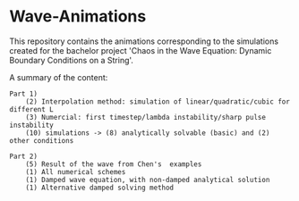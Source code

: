 # Wave-Animations

This repository contains the animations corresponding to the simulations created for the bachelor project 'Chaos in the Wave Equation: Dynamic Boundary Conditions on a String'. 

A summary of the content:

	Part 1)
		(2) Interpolation method: simulation of linear/quadratic/cubic for different L
		(3) Numercial: first timestep/lambda instability/sharp pulse instability 
		(10) simulations -> (8) analytically solvable (basic) and (2) other conditions
  
	Part 2)
		(5) Result of the wave from Chen's  examples
		(1) All numerical schemes
		(1) Damped wave equation, with non-damped analytical solution
		(1) Alternative damped solving method
